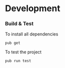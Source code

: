Development
===========

### Build & Test


To install all dependencies

```shell script
pub get
```

To test the project 

```shell script
pub run test
```

